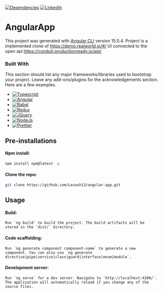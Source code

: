 [![Dependencies][dependency-shield]][dependency-url]
[![LinkedIn][linkedin-shield]][linkedin-url]

# AngularApp

This project was generated with [Angular CLI](https://github.com/angular/angular-cli) version 15.0.4.
Project is a implemented clone of https://demo.realworld.io/#/ UI connected to the open
api https://conduit.productionready.io/api/

### Built With

This section should list any major frameworks/libraries used to bootstrap your project. Leave any add-ons/plugins for
the acknowledgements section. Here are a few examples.

* [![Typescript][Typescript.io]][Typescript-url]
* [![Angular][Angular.io]][Angular-url]
* [![Babel][Babel.io]][Babel-url]
* [![Redux][Redux.io]][Redux-url]
* [![JQuery][JQuery.com]][JQuery-url]
* [![NodeJs][NodeJs.io]][NodeJs-url]
* [![Prettier][Prettier.io]][Prettier-url]

## Pre-installations

#### Npm install:

  ```sh
  npm install npm@latest -g
  ```

#### Clone the repo:

```sh
git clone https://github.com/Lesash13/angular-app.git
```

## Usage

#### Build:

```
Run `ng build` to build the project. The build artifacts will be stored in the `dist/` directory.
```

#### Code scaffolding:

```
Run `ng generate component component-name` to generate a new component. You can also use `ng generate directive|pipe|service|class|guard|interface|enum|module`.
```

#### Development server:

```
Run `ng serve` for a dev server. Navigate to `http://localhost:4200/`. The application will automatically reload if you change any of the source files.
```

<!-- MARKDOWN LINKS & IMAGES -->

[dependency-shield]: https://img.shields.io/badge/Dependency_Graph-darkgreen?style=for-the-badge

[dependency-url]: https://github.com/Lesash13/angular-app/network/dependencies

[linkedin-shield]: https://img.shields.io/badge/-LinkedIn-black.svg?style=for-the-badge&logo=linkedin&colorB=darkblue

[linkedin-url]: https://www.linkedin.com/in/victoriya-mitrofanova-96839278/

[Typescript.io]: https://img.shields.io/badge/-TypeScript-white?style=for-the-badge&logo=typescript

[Typescript-url]: https://www.typescriptlang.org/

[Angular.io]: https://img.shields.io/badge/Angular-DD0031?style=for-the-badge&logo=angular

[Angular-url]: https://angular.io/

[Babel.io]: https://img.shields.io/badge/-Babel-lightgrey?style=for-the-badge&logo=babel

[Babel-url]:https://babeljs.io/

[Redux.io]: https://img.shields.io/badge/-Redux-blueviolet?style=for-the-badge&logo=redux

[Redux-url]: https://redux.js.org/

[JQuery.com]: https://img.shields.io/badge/jQuery-0769AD?style=for-the-badge&logo=jquery

[JQuery-url]: https://jquery.com

[NodeJs.io]: https://img.shields.io/badge/-Node.js-green?style=for-the-badge&logo=Node.js

[NodeJs-url]: https://nodejs.org/en/

[Prettier.io]: https://img.shields.io/badge/Prettier-0769AD?style=for-the-badge&logo=prettier

[Prettier-url]: https://prettier.io/
